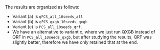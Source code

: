 The results are organized as follows:
- Variant (a) is `qPCS_all_10seeds_all`
- Variant (b) is `qPCS_qxgb_10seeds_qxgb`
- Variant (c) is `PCS_all_10seeds_qrf`. 
- We have an alternative to variant c, where we just run QXGB instead of QRF in `PCS_all_10seeds_qxgb`, but after studying the results, QRF was slightly better, therefore we have only retained that at the end.
